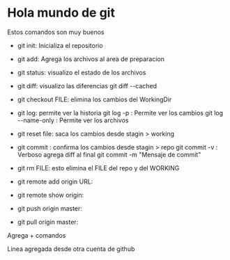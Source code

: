 # Hola mundo de git

Estos comandos son muy buenos

- git init: Inicializa el repositorio
- git add: Agrega los archivos al area de preparacion
- git status: visualizo el estado de los archivos
- git diff: visualizo las diferencias
	git diff --cached
- git checkout FILE: elimina los cambios del WorkingDir
- git log: permite ver la historia
	git log -p     : Permite ver los cambios
	git log --name-only : Permite ver los archivos
- git reset file: saca los cambios desde stagin > working
- git commit : confirma los cambios desde stagin > repo
	git commit -v : Verboso agrega diff al final
	git commit -m "Mensaje de commit"
- git rm FILE: esto elimina el FILE del repo y del WORKING 
- git remote add origin URL:

- git remote show origin:

- git push origin master:

- git pull origin master:


Agrega + comandos


Linea agregada desde otra cuenta de github
